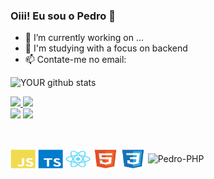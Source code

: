 ### Oiii! Eu sou o Pedro 👋

- 🔭 I’m currently working on ...
- 🌱 I'm studying with a focus on backend
- 📫 Contate-me no email:

<div>
  
![YOUR github stats](https://github-readme-stats.vercel.app/api?username=PedroEliasM&theme=gotham)

</div>
  <div>
  <a href="https://github.com/PedroEliasM">
</div>

<div>
  <a href="https://github.com/PedroEliasM">
  <img align="180em" src="https://github-readme-stats.vercel.app/api?username=PedroEliasM&show_icons=true&theme=radical&include_all_commits=true&count_private=true"/>
  </a>
  <a href="https://github.com/anuraghazra/convoychat">
  <img align="180em" src="https://github-readme-stats.vercel.app/api/top-langs/?username=PedroEliasM&layout=compact&langs_count=16&theme=radical" />
  </a>
</div>

<div> 
  <a href="https://instagram.com/pedro_elias_me" target="_blank"><img src="https://img.shields.io/badge/-Instagram-%23E4405F?style=for-the-badge&logo=instagram&logoColor=white" target="_blank"></a>
  <a href="https://www.linkedin.com/in/pedro-elias-mello-possamai-a6951b264/" target="_blank">
    <img src="https://img.shields.io/badge/LinkedIn-0077B5?style=for-the-badge&logo=linkedin&logoColor=white" />
  </a>
</div>
  
  ##

<div style="display: inline_block"><br>
  <img align="center" alt="Pedro-Js" height="30" width="40" src="https://raw.githubusercontent.com/devicons/devicon/master/icons/javascript/javascript-plain.svg">
  <img align="center" alt="Pedro-Ts" height="30" width="40" src="https://raw.githubusercontent.com/devicons/devicon/master/icons/typescript/typescript-plain.svg">
  <img align="center" alt="Pedro-React" height="30" width="40" src="https://raw.githubusercontent.com/devicons/devicon/master/icons/react/react-original.svg">
  <img align="center" alt="Pedro-HTML" height="30" width="40" src="https://raw.githubusercontent.com/devicons/devicon/master/icons/html5/html5-original.svg">
  <img align="center" alt="Pedro-CSS" height="30" width="40" src="https://raw.githubusercontent.com/devicons/devicon/master/icons/css3/css3-original.svg">
  <img align="center" alt="Pedro-PHP" height="30" width="40" src="https://cdn.jsdelivr.net/gh/devicons/devicon@latest/icons/php/php-original.svg">
  <!--<img align="right" alt="Pedro-pic" height="150" style="border-radius:50px;" src="LINK IMG OR GIF">-->
</div>
 
